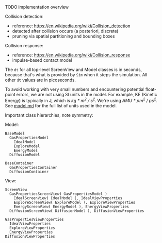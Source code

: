 TODO implementation overview

Collision detection:
* reference: https://en.wikipedia.org/wiki/Collision_detection
* detected after collision occurs (a posteriori, discrete)
* pruning via spatial partitioning and bounding boxes

Collision response:
* reference: https://en.wikipedia.org/wiki/Collision_response
* impulse-based contact model

The `dt` for all top-level ScreenView and Model classes is in seconds, because that's what is 
provided by `Sim` when it steps the simulation. All other `dt` values are in picoseconds.

To avoid working with very small numbers and encountering potential 
float-point errors, we are not using SI units in the model.  For example,
KE (Kinetic Energy) is typically in J, which is _kg * m<sup>2</sup> / s<sup>2</sup>_.
We're using _AMU * pm<sup>2</sup> / ps<sup>2</sup>_.  See [model.md](https://github.com/phetsims/gas-properties/blob/master/doc/model.md) 
for the full list of units used in the model.


Important class hierarchies, note symmetry:

Model:
```
BaseModel
  GasPropertiesModel
    IdealModel
    ExploreModel
    EnergyModel
  DiffusionModel
  
BaseContainer
  GasPropertiesContainer
  DiffusionContainer
```
  
View:
```
ScreenView
  GasPropertiesScreenView( GasPropertiesModel )
    IdealScreenView( IdealModel ), IdealViewProperties
    ExploreScreenView( ExploreModel ), ExploreViewProperties
    EnergyScreenView( EnergyModel ), EnergyViewProperties
  DiffusionScreenView( DiffusionModel ), DiffusionViewProperties
  
GasPropertiesViewProperties
  IdealViewProperties
  ExploreViewProperties
  EnergyViewProperties
DiffusionViewProperties
```